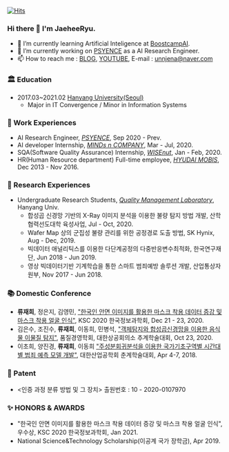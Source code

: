 [![Hits](https://hits.seeyoufarm.com/api/count/incr/badge.svg?url=https%3A%2F%2Fgithub.com%2FJaeheeRyu&count_bg=%23BD4AED&title_bg=%23555555&icon=&icon_color=%23E7E7E7&title=hits&edge_flat=false)](https://hits.seeyoufarm.com)
### Hi there 👋 I'm JaeheeRyu.

- 🌱 I’m currently learning Artificial Inteligence at [BoostcampAI](https://boostcamp.connect.or.kr/).
- 🔭 I’m currently working on [PSYENCE](https://psyenceaihome.wpcomstaging.com/) as a AI Research Engineer.
- 📫 How to reach me : [BLOG](https://wonder-j.tistory.com/), [YOUTUBE](https://www.youtube.com/channel/UCUdiaXkyIJXdYx4TJO-sj0g), E-mail : unnjena@naver.com

### 🏛 Education
- 2017.03~2021.02 [Hanyang University(Seoul)](https://www.hanyang.ac.kr/)
  - Major in IT Convergence / Minor in Information Systems

### 🌟 Work Experiences
- AI Research Engineer, [<i>PSYENCE</i>](https://psyenceaihome.wpcomstaging.com/), Sep 2020 - Prev.
- AI developer Internship, <i>[MINDs n COMPANY](http://mnc.ai/)</i>, Mar - Jul, 2020.
- SQA(Software Quality Assurance) Internship, <i>[WISEnut](https://www.wisenut.com/)</i>, Jan - Feb, 2020.
- HR(Human Resource department) Full-time employee, <i>[HYUDAI MOBIS](https://www.mobis.co.kr/)</i>, Dec 2013 - Nov 2016.

### 📝 Research Experiences
- Undergraduate Research Students, [<i>Quality Management Laboratory</i>](https://qm.hanyang.ac.kr/), Hanyang Univ.
  - 합성곱 신경망 기반의 X-Ray 이미지 분석을 이용한 불량 탐지 방법 개발, 산학협력선도대학 육성사업, Jul - Oct, 2020.
  - Wafer Map 상의 군집성 불량 관리를 위한 공정경로 도출 방법, SK Hynix, Aug - Dec, 2019.
  - 빅데이터 애널리틱스를 이용한 다단계공정의 다중반응변수최적화, 한국연구재단, Jun 2018 - Jun 2019.
  - 영상 빅데이터기반 기계학습을 통한 스마트 범죄예방 솔루션 개발, 산업통상자원부, Nov 2017 - Jun 2018.

### 📚 Domestic Conference
- <b>류재희</b>, 정은지, 김영민, ["한국인 안면 이미지를 활용한 마스크 착용 데이터 증강 및 마스크 착용 얼굴 인식"](https://youtu.be/Axp4PDm9kiw), KSC 2020 한국정보과학회, Dec 21 - 23, 2020. 
- 김은수, 조진수, <b>류재희</b>, 이동희, 민병석, ["객체탐지와 합성곱신경망을 이용한 음식물 이물질 탐지"](http://www.papersearch.net/thesis/article.asp?key=3841070), 품질경영학회, 대한상공회의소 추계학술대회, Oct 23, 2020.
- 이초희, 양진경, <b>류재희</b>, 이동희 ["주성분회귀분석을 이용한 국가기초구역별 시간대별 범죄 예측 모델 개발"](https://www.dbpia.co.kr/Journal/articleDetail?nodeId=NODE07420676), 대한산업공학회 춘계학술대회, Apr 4-7, 2018.

### 🔮 Patent
- <인증 과정 분류 방법 및 그 장치> 출원번호 : 10 - 2020-0107970 

### ✨ HONORS & AWARDS
- "한국인 안면 이미지를 활용한 마스크 착용 데이터 증강 및 마스크 착용 얼굴 인식", 우수상, KSC 2020 한국정보과학회, Jan 2021.
- National Science&Technology Scholarship(이공계 국가 장학금), Apr 2019.

<!--
**JaeheeRyu/JaeheeRyu** is a ✨ _special_ ✨ repository because its `README.md` (this file) appears on your GitHub profile.

Here are some ideas to get you started:

- 🔭 I’m currently working on ...
- 🌱 I’m currently learning ...
- 👯 I’m looking to collaborate on ...
- 🤔 I’m looking for help with ...
- 💬 Ask me about ...
- 📫 How to reach me: ...
- 😄 Pronouns: ...
- ⚡ Fun fact: ...
-->
